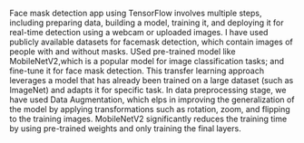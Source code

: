 Face mask detection app using TensorFlow involves multiple steps, including preparing data, building a model, training it, and deploying it for real-time detection using a webcam or uploaded images. 
I have used publicly available datasets for facemask detection, which contain images of people with and without masks.
USed pre-trained model like MobileNetV2,which is a popular model for image classification tasks; and fine-tune it for face mask detection. This transfer learning approach leverages a model that has already been trained on a large dataset (such as ImageNet) and adapts it for specific task.
In data preprocessing stage, we have used Data Augmentation, which elps in improving the generalization of the model by applying transformations such as rotation, zoom, and flipping to the training images.
MobileNetV2 significantly reduces the training time by using pre-trained weights and only training the final layers.
